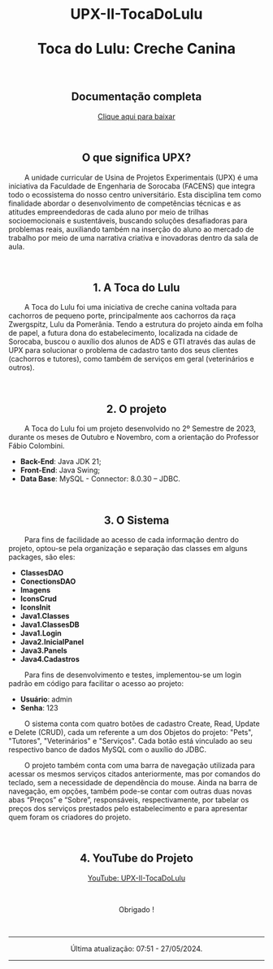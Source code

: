 <h1 align="center">UPX-II-TocaDoLulu
<br>
<br>
Toca do Lulu: Creche Canina</h1>

<br>

<h2 align="center">Documentação completa</h3>
<a href="https://github.com/VictorAlexandreMuller/UPX-II-TocaDoLulu/raw/main/TocaDoLulu.pdf">
<p align="center">Clique aqui para baixar</p></a>

<br>

<h2 align="center"> O que significa UPX? </h2>

<p> &nbsp;&nbsp;&nbsp;&nbsp;&nbsp;&nbsp;&nbsp; A unidade curricular de Usina de Projetos Experimentais (UPX) é uma iniciativa da Faculdade de Engenharia de Sorocaba (FACENS) que integra todo o ecossistema do nosso centro universitário.
Esta disciplina tem como finalidade abordar o desenvolvimento de competências técnicas e as atitudes empreendedoras de cada aluno por meio de trilhas socioemocionais e sustentáveis, buscando soluções desafiadoras para problemas reais, auxiliando também na inserção do aluno ao mercado de trabalho por meio de uma narrativa criativa e inovadoras dentro da sala de aula. </p>
<br>

<h2 align="center">1. A Toca do Lulu</h2>

<p> &nbsp;&nbsp;&nbsp;&nbsp;&nbsp;&nbsp;&nbsp; A Toca do Lulu foi uma iniciativa de creche canina voltada para cachorros de pequeno porte, principalmente aos cachorros da raça Zwergspitz, Lulu da Pomerânia. Tendo a estrutura do projeto ainda em folha de papel, a futura dona do estabelecimento, localizada na cidade de Sorocaba, buscou o auxílio dos alunos de ADS e GTI através das aulas de UPX para solucionar o problema de cadastro tanto dos seus clientes (cachorros e tutores), como também de serviços em geral (veterinários e outros). </p>
<br>

<h2 align="center">2. O projeto</h2>

<p> &nbsp;&nbsp;&nbsp;&nbsp;&nbsp;&nbsp;&nbsp; A Toca do Lulu foi um projeto desenvolvido no 2º Semestre de 2023, durante os meses de Outubro e Novembro, com a orientação do Professor Fábio Colombini. </p>

- **Back-End**: Java JDK 21;
- **Front-End**: Java Swing;
- **Data Base**: MySQL - Connector: 8.0.30 – JDBC.

<br>

<h2 align="center">3. O Sistema</h2>

<p> &nbsp;&nbsp;&nbsp;&nbsp;&nbsp;&nbsp;&nbsp; Para fins de facilidade ao acesso de cada informação dentro do projeto, optou-se pela organização e separação das classes em alguns packages, são eles: </p>

- **ClassesDAO**
- **ConectionsDAO**
- **Imagens**
- **IconsCrud**
- **IconsInit**
- **Java1.Classes**
- **Java1.ClassesDB**
- **Java1.Login**
- **Java2.InicialPanel**
- **Java3.Panels**
- **Java4.Cadastros**

<p> &nbsp;&nbsp;&nbsp;&nbsp;&nbsp;&nbsp;&nbsp; Para fins de desenvolvimento e testes, implementou-se um login padrão em código para facilitar o acesso ao projeto: </p>

- **Usuário**: admin
- **Senha**: 123

<p> &nbsp;&nbsp;&nbsp;&nbsp;&nbsp;&nbsp;&nbsp; O sistema conta com quatro botões de cadastro Create, Read, Update e Delete (CRUD), cada um referente a um dos Objetos do projeto: "Pets", "Tutores", "Veterinários" e "Serviços". Cada botão está vinculado ao seu respectivo banco de dados MySQL com o auxílio do JDBC.</p>

<p> &nbsp;&nbsp;&nbsp;&nbsp;&nbsp;&nbsp;&nbsp; O projeto também conta com uma barra de navegação utilizada para acessar os mesmos serviços citados anteriormente, mas por comandos do teclado, sem a necessidade de dependência do mouse. Ainda na barra de navegação, em opções, também pode-se contar com outras duas novas abas “Preços” e “Sobre”, responsáveis, respectivamente, por tabelar os preços dos serviços prestados pelo estabelecimento e para apresentar quem foram os criadores do projeto. </p>
<br>

<h2 align="center">4. YouTube do Projeto</h2>
<a href="https://youtu.be/J5mVUVe2DoQ"><p align="center"> YouTube: UPX-II-TocaDoLulu</p></a>
<br>
<p align="center"> Obrigado ! </p>
<br>

---

<p align="center"> Última atualização: 07:51 - 27/05/2024. </p>

---
